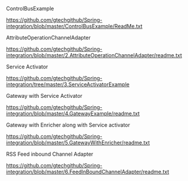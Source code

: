ControlBusExample

https://github.com/gtechgithub/Spring-integration/blob/master/ControlBusExample/ReadMe.txt

AttributeOperationChannelAdapter

https://github.com/gtechgithub/Spring-integration/blob/master/2.AttributeOperationChannelAdapter/readme.txt

Service Activator

https://github.com/gtechgithub/Spring-integration/tree/master/3.ServiceActivatorExample

Gateway with Service Activator

https://github.com/gtechgithub/Spring-integration/blob/master/4.GatewayExample/readme.txt


Gateway with Enricher along with Service activator 

https://github.com/gtechgithub/Spring-integration/blob/master/5.GatewayWithEnricher/readme.txt

RSS Feed inbound Channel Adapter

https://github.com/gtechgithub/Spring-integration/blob/master/6.FeedInBoundChannelAdapter/readme.txt
